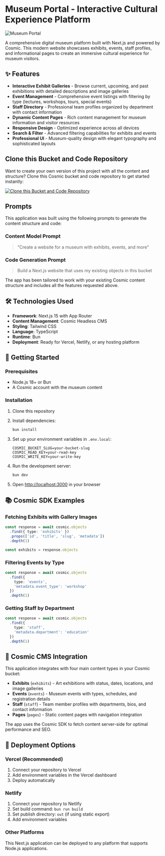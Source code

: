 # Museum Portal - Interactive Cultural Experience Platform

![Museum Portal](https://imgix.cosmicjs.com/71729400-7142-11f0-a051-23c10f41277a-photo-1598300042247-d088f8ab3a91-1754319063229.jpg?w=1200&h=300&fit=crop&auto=format,compress)

A comprehensive digital museum platform built with Next.js and powered by Cosmic. This modern website showcases exhibits, events, staff profiles, and informational pages to create an immersive cultural experience for museum visitors.

## ✨ Features

- **Interactive Exhibit Galleries** - Browse current, upcoming, and past exhibitions with detailed descriptions and image galleries
- **Event Management** - Comprehensive event listings with filtering by type (lectures, workshops, tours, special events)
- **Staff Directory** - Professional team profiles organized by department with contact information
- **Dynamic Content Pages** - Rich content management for museum information and visitor resources
- **Responsive Design** - Optimized experience across all devices
- **Search & Filter** - Advanced filtering capabilities for exhibits and events
- **Professional UI** - Museum-quality design with elegant typography and sophisticated layouts

## Clone this Bucket and Code Repository

Want to create your own version of this project with all the content and structure? Clone this Cosmic bucket and code repository to get started instantly:

[![Clone this Bucket and Code Repository](https://img.shields.io/badge/Clone%20this%20Bucket-29abe2?style=for-the-badge&logo=cosmic&logoColor=white)](https://app.cosmic-staging.com/projects/new?clone_bucket=6890c7c79f3266af745d3a94&clone_repository=6890ca3c9f3266af745d3ab5)

## Prompts

This application was built using the following prompts to generate the content structure and code:

### Content Model Prompt

> "Create a website for a museum with exhibits, events, and more"

### Code Generation Prompt

> Build a Next.js website that uses my existing objects in this bucket

The app has been tailored to work with your existing Cosmic content structure and includes all the features requested above.

## 🛠️ Technologies Used

- **Framework**: Next.js 15 with App Router
- **Content Management**: Cosmic Headless CMS
- **Styling**: Tailwind CSS
- **Language**: TypeScript
- **Runtime**: Bun
- **Deployment**: Ready for Vercel, Netlify, or any hosting platform

## 🚀 Getting Started

### Prerequisites

- Node.js 18+ or Bun
- A Cosmic account with the museum content

### Installation

1. Clone this repository
2. Install dependencies:
   ```bash
   bun install
   ```

3. Set up your environment variables in `.env.local`:
   ```
   COSMIC_BUCKET_SLUG=your-bucket-slug
   COSMIC_READ_KEY=your-read-key
   COSMIC_WRITE_KEY=your-write-key
   ```

4. Run the development server:
   ```bash
   bun dev
   ```

5. Open [http://localhost:3000](http://localhost:3000) in your browser

## 📚 Cosmic SDK Examples

### Fetching Exhibits with Gallery Images
```typescript
const response = await cosmic.objects
  .find({ type: 'exhibits' })
  .props(['id', 'title', 'slug', 'metadata'])
  .depth(1)

const exhibits = response.objects
```

### Filtering Events by Type
```typescript
const response = await cosmic.objects
  .find({ 
    type: 'events',
    'metadata.event_type': 'workshop' 
  })
  .depth(1)
```

### Getting Staff by Department
```typescript
const response = await cosmic.objects
  .find({ 
    type: 'staff',
    'metadata.department': 'education' 
  })
  .depth(1)
```

## 🎨 Cosmic CMS Integration

This application integrates with four main content types in your Cosmic bucket:

- **Exhibits** (`exhibits`) - Art exhibitions with status, dates, locations, and image galleries
- **Events** (`events`) - Museum events with types, schedules, and registration details
- **Staff** (`staff`) - Team member profiles with departments, bios, and contact information
- **Pages** (`pages`) - Static content pages with navigation integration

The app uses the Cosmic SDK to fetch content server-side for optimal performance and SEO.

## 🚀 Deployment Options

### Vercel (Recommended)
1. Connect your repository to Vercel
2. Add environment variables in the Vercel dashboard
3. Deploy automatically

### Netlify
1. Connect your repository to Netlify
2. Set build command: `bun run build`
3. Set publish directory: `out` (if using static export)
4. Add environment variables

### Other Platforms
This Next.js application can be deployed to any platform that supports Node.js applications.

<!-- README_END -->